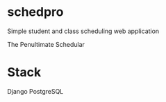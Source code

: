 # schedpro
Simple student and class scheduling web application



The Penultimate Schedular 

# Stack

Django
PostgreSQL
